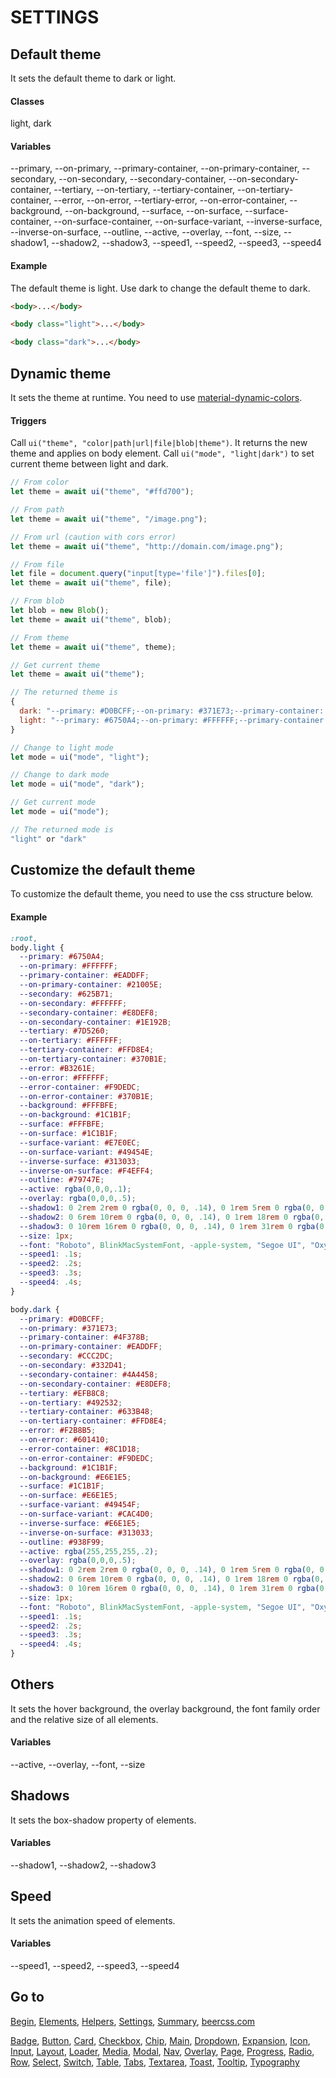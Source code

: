 # SETTINGS

## Default theme

It sets the default theme to dark or light.

#### Classes

light, dark 

#### Variables

--primary, --on-primary, --primary-container, --on-primary-container, --secondary, --on-secondary, --secondary-container, --on-secondary-container, --tertiary, --on-tertiary, --tertiary-container, --on-tertiary-container, --error, --on-error, --tertiary-error, --on-error-container, --background, --on-background, --surface, --on-surface, --surface-container, --on-surface-container, --on-surface-variant, --inverse-surface, --inverse-on-surface, --outline, --active, --overlay, --font, --size, --shadow1, --shadow2, --shadow3, --speed1, --speed2, --speed3, --speed4

#### Example

The default theme is light. Use dark to change the default theme to dark.

```html
<body>...</body>

<body class="light">...</body>

<body class="dark">...</body>
```

## Dynamic theme

It sets the theme at runtime. You need to use [material-dynamic-colors](https://www.npmjs.com/package/material-dynamic-colors).

#### Triggers

Call `ui("theme", "color|path|url|file|blob|theme")`. It returns the new theme and applies on body element. Call `ui("mode", "light|dark")` to set current theme between light and dark.

```js
// From color
let theme = await ui("theme", "#ffd700");

// From path
let theme = await ui("theme", "/image.png");

// From url (caution with cors error)
let theme = await ui("theme", "http://domain.com/image.png");

// From file
let file = document.query("input[type='file']").files[0];
let theme = await ui("theme", file);

// From blob
let blob = new Blob();
let theme = await ui("theme", blob);

// From theme
let theme = await ui("theme", theme);

// Get current theme
let theme = await ui("theme");

// The returned theme is
{
  dark: "--primary: #D0BCFF;--on-primary: #371E73;--primary-container: #4F378B;--on-primary-container: #EADDFF;--secondary: #CCC2DC;--on-secondary: #332D41;--secondary-container: #4A4458;--on-secondary-container: #E8DEF8;--tertiary: #EFB8C8;--on-tertiary: #492532;--tertiary-container: #633B48;--on-tertiary-container: #FFD8E4;--error: #F2B8B5;--on-error: #601410;--error-container: #8C1D18;--on-error-container: #F9DEDC;--background: #1C1B1F;--on-background: #E6E1E5;--surface: #1C1B1F;--on-surface: #E6E1E5;--outline: #938F99;--surface-variant: #49454F;--on-surface-variant: #CAC4D0;--inverse-surface: #E6E1E5;--inverse-on-surface: #313033;--active: rgba(255,255,255,.2);--mode: dark;",
  light: "--primary: #6750A4;--on-primary: #FFFFFF;--primary-container: #EADDFF;--on-primary-container: #21005E;--secondary: #625B71;--on-secondary: #FFFFFF;--secondary-container: #E8DEF8;--on-secondary-container: #1E192B;--tertiary: #7D5260;--on-tertiary: #FFFFFF;--tertiary-container: #FFD8E4;--on-tertiary-container: #370B1E;--error: #B3261E;--on-error: #FFFFFF;--error-container: #F9DEDC;--on-error-container: #370B1E;--background: #FFFBFE;--on-background: #1C1B1F;--surface: #FFFBFE;--on-surface: #1C1B1F;--outline: #79747E;--surface-variant: #E7E0EC;--on-surface-variant: #49454E;--inverse-surface: #313033;--inverse-on-surface: #F4EFF4;--active: rgba(0,0,0,.1);--mode: light;"
}

// Change to light mode
let mode = ui("mode", "light");

// Change to dark mode
let mode = ui("mode", "dark");

// Get current mode
let mode = ui("mode");

// The returned mode is
"light" or "dark"
```

## Customize the default theme

To customize the default theme, you need to use the css structure below.

#### Example

```css
:root,
body.light {
  --primary: #6750A4;
  --on-primary: #FFFFFF;
  --primary-container: #EADDFF;
  --on-primary-container: #21005E;
  --secondary: #625B71;
  --on-secondary: #FFFFFF;
  --secondary-container: #E8DEF8;
  --on-secondary-container: #1E192B;
  --tertiary: #7D5260;
  --on-tertiary: #FFFFFF;
  --tertiary-container: #FFD8E4;
  --on-tertiary-container: #370B1E;
  --error: #B3261E;
  --on-error: #FFFFFF;
  --error-container: #F9DEDC;
  --on-error-container: #370B1E;
  --background: #FFFBFE;
  --on-background: #1C1B1F;
  --surface: #FFFBFE;
  --on-surface: #1C1B1F;
  --surface-variant: #E7E0EC;
  --on-surface-variant: #49454E;
  --inverse-surface: #313033;
  --inverse-on-surface: #F4EFF4;
  --outline: #79747E;
  --active: rgba(0,0,0,.1);
  --overlay: rgba(0,0,0,.5);
  --shadow1: 0 2rem 2rem 0 rgba(0, 0, 0, .14), 0 1rem 5rem 0 rgba(0, 0, 0, .12), 0 3rem 1rem -2rem rgba(0, 0, 0, .2);
  --shadow2: 0 6rem 10rem 0 rgba(0, 0, 0, .14), 0 1rem 18rem 0 rgba(0, 0, 0, .12), 0 3rem 5rem -1rem rgba(0, 0, 0, .3);
  --shadow3: 0 10rem 16rem 0 rgba(0, 0, 0, .14), 0 1rem 31rem 0 rgba(0, 0, 0, .12), 0 3rem 9rem 0rem rgba(0, 0, 0, .4);
  --size: 1px;
  --font: "Roboto", BlinkMacSystemFont, -apple-system, "Segoe UI", "Oxygen", "Ubuntu", "Cantarell", "Fira Sans", "Droid Sans", "Helvetica Neue", "Helvetica", "Arial", sans-serif;
  --speed1: .1s;
  --speed2: .2s;
  --speed3: .3s;
  --speed4: .4s;
}

body.dark {
  --primary: #D0BCFF;
  --on-primary: #371E73;
  --primary-container: #4F378B;
  --on-primary-container: #EADDFF;
  --secondary: #CCC2DC;
  --on-secondary: #332D41;
  --secondary-container: #4A4458;
  --on-secondary-container: #E8DEF8;
  --tertiary: #EFB8C8;
  --on-tertiary: #492532;
  --tertiary-container: #633B48;
  --on-tertiary-container: #FFD8E4;
  --error: #F2B8B5;
  --on-error: #601410;
  --error-container: #8C1D18;
  --on-error-container: #F9DEDC;
  --background: #1C1B1F;
  --on-background: #E6E1E5;
  --surface: #1C1B1F;
  --on-surface: #E6E1E5;
  --surface-variant: #49454F;
  --on-surface-variant: #CAC4D0;
  --inverse-surface: #E6E1E5;
  --inverse-on-surface: #313033;
  --outline: #938F99;
  --active: rgba(255,255,255,.2);
  --overlay: rgba(0,0,0,.5);
  --shadow1: 0 2rem 2rem 0 rgba(0, 0, 0, .14), 0 1rem 5rem 0 rgba(0, 0, 0, .12), 0 3rem 1rem -2rem rgba(0, 0, 0, .2);
  --shadow2: 0 6rem 10rem 0 rgba(0, 0, 0, .14), 0 1rem 18rem 0 rgba(0, 0, 0, .12), 0 3rem 5rem -1rem rgba(0, 0, 0, .3);
  --shadow3: 0 10rem 16rem 0 rgba(0, 0, 0, .14), 0 1rem 31rem 0 rgba(0, 0, 0, .12), 0 3rem 9rem 0rem rgba(0, 0, 0, .4);
  --size: 1px;
  --font: "Roboto", BlinkMacSystemFont, -apple-system, "Segoe UI", "Oxygen", "Ubuntu", "Cantarell", "Fira Sans", "Droid Sans", "Helvetica Neue", "Helvetica", "Arial", sans-serif;
  --speed1: .1s;
  --speed2: .2s;
  --speed3: .3s;
  --speed4: .4s;
}
```

## Others

It sets the hover background, the overlay background, the font family order and the relative size of all elements.

#### Variables

--active, --overlay, --font, --size

## Shadows

It sets the box-shadow property of elements.

#### Variables

--shadow1, --shadow2, --shadow3

## Speed

It sets the animation speed of elements.

#### Variables

--speed1, --speed2, --speed3, --speed4

## Go to

[Begin](https://github.com/beercss/beercss/blob/main/docs/INDEX.md), [Elements](https://github.com/beercss/beercss/blob/main/docs/ELEMENTS.md), [Helpers](https://github.com/beercss/beercss/blob/main/docs/HELPERS.md), [Settings](https://github.com/beercss/beercss/blob/main/docs/SETTINGS.md), [Summary](https://github.com/beercss/beercss/blob/main/docs/SUMMARY.md), [beercss.com](https://www.beercss.com)

[Badge](https://github.com/beercss/beercss/blob/main/docs/BADGE.md), [Button](https://github.com/beercss/beercss/blob/main/docs/BUTTON.md), [Card](https://github.com/beercss/beercss/blob/main/docs/CARD.md), [Checkbox](https://github.com/beercss/beercss/blob/main/docs/CHECKBOX.md), [Chip](https://github.com/beercss/beercss/blob/main/docs/CHIP.md), [Main](https://github.com/beercss/beercss/blob/main/docs/MAIN.md), [Dropdown](https://github.com/beercss/beercss/blob/main/docs/DROPDOWN.md), [Expansion](https://github.com/beercss/beercss/blob/main/docs/EXPANSION.md), [Icon](https://github.com/beercss/beercss/blob/main/docs/ICON.md), [Input](https://github.com/beercss/beercss/blob/main/docs/INPUT.md), [Layout](https://github.com/beercss/beercss/blob/main/docs/LAYOUT.md), [Loader](https://github.com/beercss/beercss/blob/main/docs/LOADER.md), [Media](https://github.com/beercss/beercss/blob/main/docs/MEDIA.md), [Modal](https://github.com/beercss/beercss/blob/main/docs/MODAL.md), [Nav](https://github.com/beercss/beercss/blob/main/docs/NAV.md), [Overlay](https://github.com/beercss/beercss/blob/main/docs/OVERLAY.md), [Page](https://github.com/beercss/beercss/blob/main/docs/PAGE.md), [Progress](https://github.com/beercss/beercss/blob/main/docs/PROGRESS.md), [Radio](https://github.com/beercss/beercss/blob/main/docs/RADIO.md), [Row](https://github.com/beercss/beercss/blob/main/docs/ROW.md), [Select](https://github.com/beercss/beercss/blob/main/docs/SELECT.md), [Switch](https://github.com/beercss/beercss/blob/main/docs/SWITCH.md), [Table](https://github.com/beercss/beercss/blob/main/docs/TABLE.md), [Tabs](https://github.com/beercss/beercss/blob/main/docs/TABS.md), [Textarea](https://github.com/beercss/beercss/blob/main/docs/TEXTAREA.md), [Toast](https://github.com/beercss/beercss/blob/main/docs/TOAST.md), [Tooltip](https://github.com/beercss/beercss/blob/main/docs/TOOLTIP.md), [Typography](https://github.com/beercss/beercss/blob/main/docs/TYPOGRAPHY.md)
